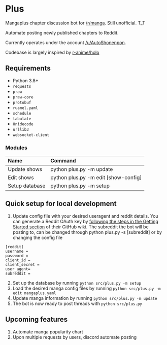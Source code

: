 # Plus
Mangaplus chapter discussion bot for [/r/manga](https://reddit.com/r/manga/). Still unofficial. T_T

Automate posting newly published chapters to Reddit. 

Currently operates under the account [/u/AutoShonenpon](https://www.reddit.com/user/AutoShonenpon/).

Codebase is largely inspired by [r-anime/holo](https://github.com/r-anime/holo)

## Requirements
* Python 3.8+
* `requests`
* `praw`
* `praw-core`
* `protobuf`
* `ruamel.yaml`
* `schedule`
* `tabulate`
* `Unidecode`
* `urllib3`
* `websocket-client`

### Modules

Name|Command
:--|:--
Update shows|python plus.py -m update
Edit shows|python plus.py -m edit [show-config]
Setup database|python plus.py -m setup

## Quick setup for local development

1. Update config file with your desired useragent and reddit details. You can generate a Reddit OAuth key by [following the steps in the Getting Started section](https://github.com/reddit-archive/reddit/wiki/OAuth2#getting-started) of their GitHub wiki. The subreddit the bot will be posting to, can be changed through python plus.py -s [subreddit] or by changing the config file

```
[reddit]
username = 
password = 
client_id =  
client_secret = 
user_agent= 
subreddit = 
```

2. Set up the database by running `python src/plus.py -m setup`
3. Load the desired manga config files by running `python src/plus.py -m edit mangaplus.yaml`
4. Update manga information by running `python src/plus.py -m update`
5. The bot is now ready to post threads with `python src/plus.py`

## Upcoming features

1. Automate manga popularity chart 
2. Upon multiple requests by users, discord automate posting 